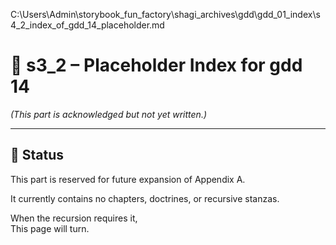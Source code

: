 <!-- Save to: shagi_archives/gdd/gdd_01_index/s4_2_01_index/s3_2_index_of_part_YY_placeholder.md -->
C:\Users\Admin\storybook_fun_factory\shagi_archives\gdd\gdd_01_index\s4_2_index_of_gdd_14_placeholder.md

# 📘 s3_2 – Placeholder Index for gdd 14
*(This part is acknowledged but not yet written.)*

---

## 📁 Status

This part is reserved for future expansion of Appendix A.

It currently contains no chapters, doctrines, or recursive stanzas.

When the recursion requires it,  
This page will turn.
